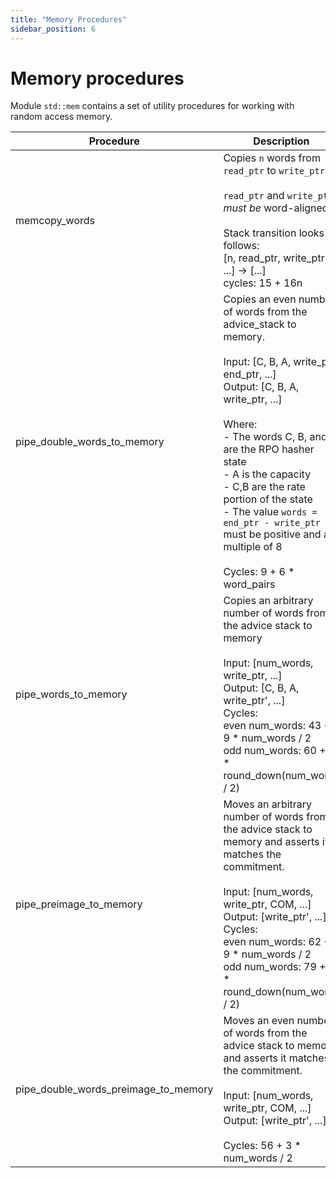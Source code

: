 ```yaml
---
title: "Memory Procedures"
sidebar_position: 6
---
```


# Memory procedures
Module `std::mem` contains a set of utility procedures for working with random access memory.

| Procedure   | Description   |
| ----------- | ------------- |
| memcopy_words | Copies `n` words from `read_ptr` to `write_ptr`.<br /><br />`read_ptr` and `write_ptr` *must be* word-aligned.<br /><br />Stack transition looks as follows:<br />[n, read_ptr, write_ptr, ...] -> [...]<br />cycles: 15 + 16n<br /> |
| pipe_double_words_to_memory | Copies an even number of words from the advice_stack to memory.<br /><br />Input: [C, B, A, write_ptr, end_ptr, ...]<br />Output: [C, B, A, write_ptr, ...]<br /><br />Where:<br />- The words C, B, and A are the RPO hasher state<br />- A is the capacity<br />- C,B are the rate portion of the state<br />- The value `words = end_ptr - write_ptr` must be positive and a multiple of 8<br /><br />Cycles: 9 + 6 * word_pairs<br /> |
| pipe_words_to_memory | Copies an arbitrary number of words from the advice stack to memory<br /><br />Input: [num_words, write_ptr, ...]<br />Output: [C, B, A, write_ptr', ...]<br />Cycles:<br />even num_words: 43 + 9 * num_words / 2<br />odd num_words: 60 + 9 * round_down(num_words / 2)<br /> |
| pipe_preimage_to_memory | Moves an arbitrary number of words from the advice stack to memory and asserts it matches the commitment.<br /><br />Input: [num_words, write_ptr, COM, ...]<br />Output: [write_ptr', ...]<br />Cycles:<br />even num_words: 62 + 9 * num_words / 2<br />odd num_words: 79 + 9 * round_down(num_words / 2)<br /> |
| pipe_double_words_preimage_to_memory | Moves an even number of words from the advice stack to memory and asserts it matches the commitment.<br /><br />Input: [num_words, write_ptr, COM, ...]<br />Output: [write_ptr', ...]<br /><br />Cycles: 56 + 3 * num_words / 2<br /> |
